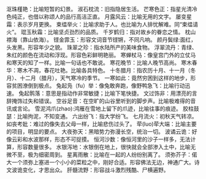 沤珠槿艳：比喻短暂的幻景。
淑石枕流：旧指隐居生活。
芒寒色正：指星光清冷色纯正，也借以称颂人的品行高洁正直。
月露风云：比喻无用的文字。
屡变星霜：表示岁月更换。
束缊举火：比喻求助于人。也比喻为人排忧解难。同“束缊请火”。
琨玉秋霜：比喻坚贞劲烈的品质。
千岁鹤归：指对故乡的眷恋之情。
枕山襟海（靠山依海）。
铿金霏玉：形容文词音节铿锵，不同凡响。
颜丹鬓绿:面红，头发黑。形容年少之貌。
珠翠之珍：指水陆所产的美味食物。
浮翠流丹：青绿、朱红的颜色在流动和浮现。形容色彩鲜明艳丽。
寒蝉杖马：像皇宫门外的立仗马和寒天的知了一样。比喻一句话也不敢说。
寒花晚节：比喻人晚节高尚。
寒木春华：寒木不凋，春花吐艳。比喻各具特色。
十冬腊月：指农历十月、十一月（冬月）、十二月（腊月），天气寒冷的季节。
一寒如此：竟然穷困到这样的地步，形容贫困潦倒到极点。
兔起凫（fu）举：像兔敢奔跑，像野鸭急飞：比喻行动迅速。
兔起鹘落：意思是指动作非常敏捷；比喻下笔快捷。
文过饰非：用漂亮的言辞掩饰过失和错误。
空谷足音：在空旷的山谷里听到的脚步声。比喻极难得的音讯或言论。
雪泥鸿爪(zhao):鸿雁在雪地上留下的爪迹，比喻往事的痕迹。
胶柱鼓瑟：比喻拘泥，不知变通。
六出纷飞：指大学纷飞。
七月流火：初秋天气转凉。
如丧考妣：难过的像失去父母一样，比喻悲伤过头了。
荦(luo)荦大端：比喻主要的项目，明显的要点。
大夜弥天：黑暗势力弥漫长空，统治一切。
波谲云诡：好像云彩和水波那样，形态不可捉摸。
恒河沙数：像恒河里的沙子一样多，无法计算，形容数量很多。
水银泻地：水银倒在地上，很快就会全部渗入土中，比喻无微不至，极为细密周到。
星离雨散：比喻在一起的人纷纷别离了。
须弥芥子：偌大一个须弥上塞进一个小小的菜粒之中，刚好合适。形容佛法无边，神通广大。诗文波诡变化，才思出众。
肝髓流野：形容战斗激烈残酷、尸横遍野。
